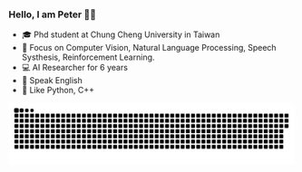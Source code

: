 ### Hello, I am Peter 👋🏻

- 🎓 Phd student at Chung Cheng University in Taiwan
- 🔬 Focus on Computer Vision, Natural Language Processing, Speech Systhesis, Reinforcement Learning.
- 💻 AI Researcher for 6 years
- 💬 Speak English
- 💜 Like Python, C++

<a href=#><img src="contributions.svg"></a>

